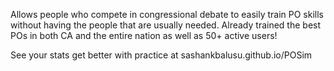 Allows people who compete in congressional debate to easily train PO skills without having the people that are usually needed. Already trained the best POs in both CA and the entire nation as well as 50+ active users!



See your stats get better with practice at sashankbalusu.github.io/POSim




